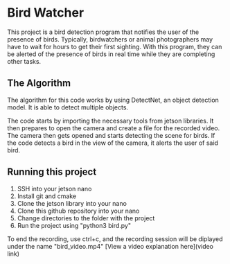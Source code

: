 # Bird Watcher

This project is a bird detection program that notifies the user of the presence of birds. Typically, birdwatchers or animal photographers may have to wait for hours to get their first sighting. With this program, they can be alerted of the presence of birds in real time while they are completing other tasks.

## The Algorithm

The algorithm for this code works by using DetectNet, an object detection model. It is able to detect multiple objects.

The code starts by importing the necessary tools from jetson libraries. It then prepares to open the camera and create a file for the recorded video. The camera then gets opened and starts detecting the scene for birds. If the code detects a bird in the view of the camera, it alerts the user of said bird.

## Running this project

1. SSH into your jetson nano
2. Install git and cmake
3. Clone the jetson library into your nano
4. Clone this github repository into your nano
5. Change directories to the folder with the project
6. Run the project using "python3 bird.py"

To end the recording, use ctrl+c, and the recording session will be diplayed under the name "bird_video.mp4"
[View a video explanation here](video link)
